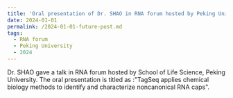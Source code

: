 ```yaml
---
title: 'Oral presentation of Dr. SHAO in RNA forum hosted by Peking University'
date: 2024-01-01
permalink: /2024-01-01-future-post.md
tags:
  - RNA forum
  - Peking University
  - 2024
---
```


Dr. SHAO gave a talk in RNA forum hosted by School of Life Science, Peking University.
The oral presentation is titled as :"TagSeq applies chemical biology methods to identify and characterize noncanonical RNA caps".
